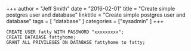 +++
author = "Jeff Smith"
date = "2016-02-01"
title = "Create simple postgres user and database"
linktitle = "Create simple postgres user and database"
tags = [ "database" ]
categories = ["sysadmin" ]
+++

```less
CREATE USER fatty WITH PASSWORD "xxxxxxxxx";
CREATE DATABASE fattyhome;
GRANT ALL PRIVILEGES ON DATABASE fattyhome to fatty;
```